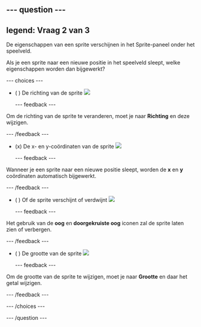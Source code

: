 --- question ---
---
legend: Vraag 2 van 3
---

De eigenschappen van een sprite verschijnen in het Sprite-paneel onder het speelveld.

Als je een sprite naar een nieuwe positie in het speelveld sleept, welke eigenschappen worden dan bijgewerkt?

--- choices ---

- ( ) De richting van de sprite ![](images/direction.png)

  --- feedback ---

Om de richting van de sprite te veranderen, moet je naar **Richting** en deze wijzigen.

  --- /feedback ---

- (x) De x- en y-coördinaten van de sprite ![](images/coordinates.png)

  --- feedback ---

Wanneer je een sprite naar een nieuwe positie sleept, worden de **x** en **y** coördinaten automatisch bijgewerkt.

  --- /feedback ---

- ( ) Of de sprite verschijnt of verdwijnt ![](images/visibility.png)

  --- feedback ---

Het gebruik van de **oog** en **doorgekruiste oog** iconen zal de sprite laten zien of verbergen.

  --- /feedback ---

- ( ) De grootte van de sprite ![](images/size.png)

  --- feedback ---

Om de grootte van de sprite te wijzigen, moet je naar **Grootte** en daar het getal wijzigen.

  --- /feedback ---

--- /choices ---

--- /question ---

